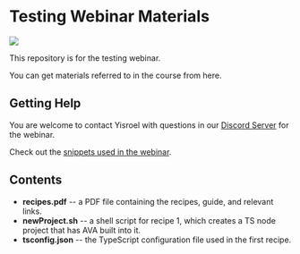﻿# Testing Webinar Materials
![](https://lh3.googleusercontent.com/1nWLB77IlCKZeZW38WMOc3kzspffY2e1RnjfmpcK3imy4IFWDYUvN-h2YDST2GVAqvGkXkXM-q-UCweT_W0P-rdCntbH544oqbVVUt0IjgxAkEjh0CxJ6q8ClcMQ-c05196Qjjel)

This repository is for the testing webinar.  

You can get materials referred to in the course from here.



## Getting Help
You are welcome to contact Yisroel with questions in our [Discord Server](https://discord.gg/rNz9HfQWYD) for the webinar.

Check out the [snippets used in the webinar](https://marketplace.visualstudio.com/items?itemName=YisroelYakovson.ava-recipes).

## Contents
* **recipes.pdf** -- a PDF file containing the recipes, guide, and relevant links.
* **newProject.sh** -- a shell script for recipe 1, which creates a TS node project that has AVA built into it.
* **tsconfig.json** -- the TypeScript configuration file used in the first recipe.
